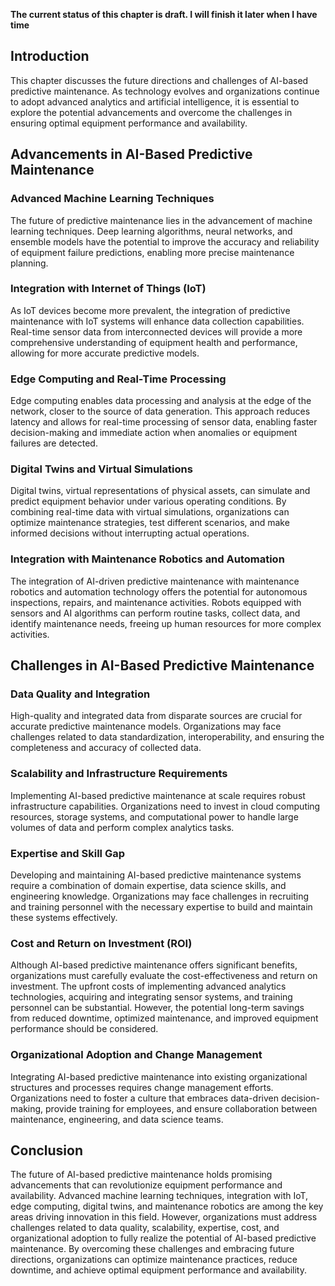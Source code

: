 **The current status of this chapter is draft. I will finish it later when I have time**

Introduction
------------

This chapter discusses the future directions and challenges of AI-based predictive maintenance. As technology evolves and organizations continue to adopt advanced analytics and artificial intelligence, it is essential to explore the potential advancements and overcome the challenges in ensuring optimal equipment performance and availability.

Advancements in AI-Based Predictive Maintenance
-----------------------------------------------

### Advanced Machine Learning Techniques

The future of predictive maintenance lies in the advancement of machine learning techniques. Deep learning algorithms, neural networks, and ensemble models have the potential to improve the accuracy and reliability of equipment failure predictions, enabling more precise maintenance planning.

### Integration with Internet of Things (IoT)

As IoT devices become more prevalent, the integration of predictive maintenance with IoT systems will enhance data collection capabilities. Real-time sensor data from interconnected devices will provide a more comprehensive understanding of equipment health and performance, allowing for more accurate predictive models.

### Edge Computing and Real-Time Processing

Edge computing enables data processing and analysis at the edge of the network, closer to the source of data generation. This approach reduces latency and allows for real-time processing of sensor data, enabling faster decision-making and immediate action when anomalies or equipment failures are detected.

### Digital Twins and Virtual Simulations

Digital twins, virtual representations of physical assets, can simulate and predict equipment behavior under various operating conditions. By combining real-time data with virtual simulations, organizations can optimize maintenance strategies, test different scenarios, and make informed decisions without interrupting actual operations.

### Integration with Maintenance Robotics and Automation

The integration of AI-driven predictive maintenance with maintenance robotics and automation technology offers the potential for autonomous inspections, repairs, and maintenance activities. Robots equipped with sensors and AI algorithms can perform routine tasks, collect data, and identify maintenance needs, freeing up human resources for more complex activities.

Challenges in AI-Based Predictive Maintenance
---------------------------------------------

### Data Quality and Integration

High-quality and integrated data from disparate sources are crucial for accurate predictive maintenance models. Organizations may face challenges related to data standardization, interoperability, and ensuring the completeness and accuracy of collected data.

### Scalability and Infrastructure Requirements

Implementing AI-based predictive maintenance at scale requires robust infrastructure capabilities. Organizations need to invest in cloud computing resources, storage systems, and computational power to handle large volumes of data and perform complex analytics tasks.

### Expertise and Skill Gap

Developing and maintaining AI-based predictive maintenance systems require a combination of domain expertise, data science skills, and engineering knowledge. Organizations may face challenges in recruiting and training personnel with the necessary expertise to build and maintain these systems effectively.

### Cost and Return on Investment (ROI)

Although AI-based predictive maintenance offers significant benefits, organizations must carefully evaluate the cost-effectiveness and return on investment. The upfront costs of implementing advanced analytics technologies, acquiring and integrating sensor systems, and training personnel can be substantial. However, the potential long-term savings from reduced downtime, optimized maintenance, and improved equipment performance should be considered.

### Organizational Adoption and Change Management

Integrating AI-based predictive maintenance into existing organizational structures and processes requires change management efforts. Organizations need to foster a culture that embraces data-driven decision-making, provide training for employees, and ensure collaboration between maintenance, engineering, and data science teams.

Conclusion
----------

The future of AI-based predictive maintenance holds promising advancements that can revolutionize equipment performance and availability. Advanced machine learning techniques, integration with IoT, edge computing, digital twins, and maintenance robotics are among the key areas driving innovation in this field. However, organizations must address challenges related to data quality, scalability, expertise, cost, and organizational adoption to fully realize the potential of AI-based predictive maintenance. By overcoming these challenges and embracing future directions, organizations can optimize maintenance practices, reduce downtime, and achieve optimal equipment performance and availability.
